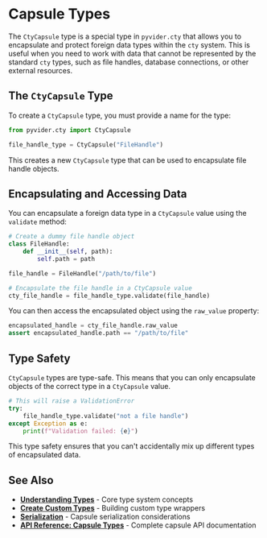 # Capsule Types

The `CtyCapsule` type is a special type in `pyvider.cty` that allows you to encapsulate and protect foreign data types within the `cty` system. This is useful when you need to work with data that cannot be represented by the standard `cty` types, such as file handles, database connections, or other external resources.

## The `CtyCapsule` Type

To create a `CtyCapsule` type, you must provide a name for the type:

```python
from pyvider.cty import CtyCapsule

file_handle_type = CtyCapsule("FileHandle")
```

This creates a new `CtyCapsule` type that can be used to encapsulate file handle objects.

## Encapsulating and Accessing Data

You can encapsulate a foreign data type in a `CtyCapsule` value using the `validate` method:

```python
# Create a dummy file handle object
class FileHandle:
    def __init__(self, path):
        self.path = path

file_handle = FileHandle("/path/to/file")

# Encapsulate the file handle in a CtyCapsule value
cty_file_handle = file_handle_type.validate(file_handle)
```

You can then access the encapsulated object using the `raw_value` property:

```python
encapsulated_handle = cty_file_handle.raw_value
assert encapsulated_handle.path == "/path/to/file"
```

## Type Safety

`CtyCapsule` types are type-safe. This means that you can only encapsulate objects of the correct type in a `CtyCapsule` value.

```python
# This will raise a ValidationError
try:
    file_handle_type.validate("not a file handle")
except Exception as e:
    print(f"Validation failed: {e}")
```

This type safety ensures that you can't accidentally mix up different types of encapsulated data.

## See Also

- **[Understanding Types](../core-concepts/types.md)** - Core type system concepts
- **[Create Custom Types](../../how-to/create-custom-types.md)** - Building custom type wrappers
- **[Serialization](../advanced/serialization.md)** - Capsule serialization considerations
- **[API Reference: Capsule Types](../../api/types/capsule.md)** - Complete capsule API documentation
